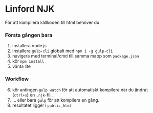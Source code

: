 # Linford NJK

För att kompilera källkoden till html behöver du

### Första gången bara
1. installera node.js
2. installera `gulp-cli` globalt med `npm i -g gulp-cli`
3. navigera med terminal/cmd till samma mapp som `package.json`
4. kör `npm install`
5. vänta lite

### Workflow
6. kör antingen `gulp watch` för att automatiskt kompilera när du ändrat (`ctrl+s`) en `.njk`-fil..
7. ... eller bara `gulp` för att kompilera en gång.
8. resultatet ligger i `public_html`
